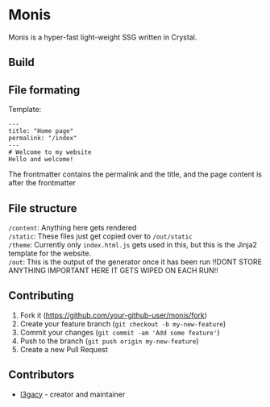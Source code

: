 # Monis
Monis is a hyper-fast light-weight SSG written in Crystal.
## Build


## File formating
Template:
```
---
title: "Home page"
permalink: "/index"
---
# Welcome to my website
Hello and welcome!
```
The frontmatter contains the permalink and the title, and the page content is after the frontmatter

## File structure
`/content`: Anything here gets rendered  
`/static`: These files just get copied over to `/out/static`  
`/theme`: Currently only `index.html.js` gets used in this, but this is the Jinja2 template for the website.  
`/out`: This is the output of the generator once it has been run !!DONT STORE ANYTHING IMPORTANT HERE IT GETS WIPED ON EACH RUN!!  

## Contributing

1. Fork it (<https://github.com/your-github-user/monis/fork>)
2. Create your feature branch (`git checkout -b my-new-feature`)
3. Commit your changes (`git commit -am 'Add some feature'`)
4. Push to the branch (`git push origin my-new-feature`)
5. Create a new Pull Request

## Contributors

- [l3gacy](https://github.com/your-github-user) - creator and maintainer